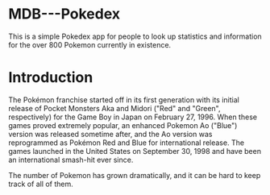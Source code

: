 # MDB---Pokedex

This is a simple Pokedex app for people to look up statistics and
information for the over 800 Pokemon currently in existence. 

# Introduction
The Pokémon franchise started off in its first generation with its initial release of Pocket Monsters Aka and Midori ("Red" and "Green", respectively) for the Game Boy in Japan on February 27, 1996. When these games proved extremely popular, an enhanced Pokemon Ao ("Blue") version was released sometime after, and the Ao version was reprogrammed as Pokémon Red and Blue for international release. The games launched in the United States on September 30, 1998 and have been an international smash-hit ever since.

The number of Pokemon has grown dramatically, and it can be hard to keep track of all of them.


